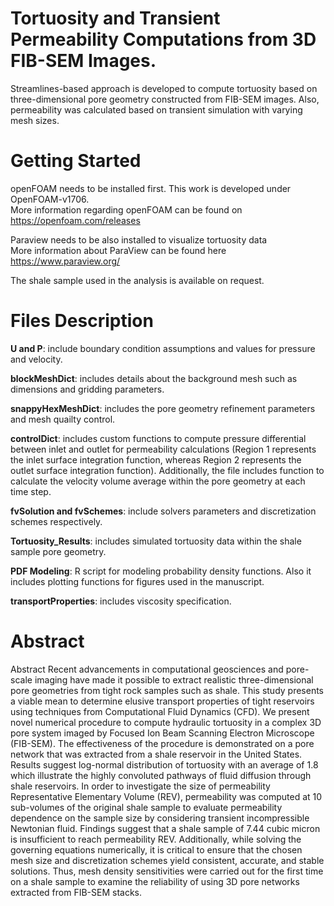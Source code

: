 #  Tortuosity and Transient Permeability Computations from 3D FIB-SEM Images. 
Streamlines-based approach is developed to compute tortuosity based on three-dimensional pore geometry constructed from FIB-SEM images. Also, permeability was calculated based on transient simulation with varying mesh sizes. 

#  Getting Started
openFOAM needs to be installed first. This work is developed under OpenFOAM-v1706.  
More information regarding openFOAM can be found on https://openfoam.com/releases  

Paraview needs to be also installed to visualize tortuosity data  
More information about ParaView can be found here https://www.paraview.org/ 

The shale sample used in the analysis is available on request. 

#  Files Description
**U and P**: include boundary condition assumptions and values for pressure and velocity. 

**blockMeshDict**: includes details about the background mesh such as dimensions and gridding parameters. 

**snappyHexMeshDict**: includes the pore geometry refinement parameters and mesh quailty control.

**controlDict**: includes custom functions to compute pressure differential between inlet and outlet for permeability calculations (Region 1 represents the inlet surface integration function, whereas Region 2 represents the outlet surface integration function). Additionally, the file includes function to calculate the velocity volume average within the pore geometry at each time step.

**fvSolution and fvSchemes**: include solvers parameters and discretization schemes respectively.

**Tortuosity_Results**: includes simulated tortuosity data within the shale sample pore geometry.

**PDF Modeling**: R script for modeling probability density functions. Also it includes plotting functions for figures used in the manuscript.  

**transportProperties**: includes viscosity specification.    



# Abstract
Abstract Recent advancements in computational geosciences and pore-scale imaging have made it possible to extract realistic three-dimensional pore geometries from tight rock samples such as shale. This study presents a viable mean to determine elusive transport properties of tight reservoirs using techniques from Computational Fluid Dynamics (CFD). We present novel numerical procedure to compute hydraulic tortuosity in a complex 3D pore system imaged by Focused Ion Beam Scanning Electron Microscope (FIB-SEM). The effectiveness of the procedure is demonstrated on a pore network that was extracted from a shale reservoir in the United States. Results suggest log-normal distribution of tortuosity with an average of 1.8 which illustrate the highly convoluted pathways of fluid diffusion through shale reservoirs. In order to investigate the size of permeability Representative Elementary Volume (REV), permeability was computed at 10 sub-volumes of the original shale sample to evaluate permeability dependence on the sample size by considering transient incompressible Newtonian fluid. Findings suggest that a shale sample of 7.44 cubic micron is insufficient to reach permeability REV. Additionally, while solving the governing equations numerically, it is critical to ensure that the chosen mesh size and discretization schemes yield consistent, accurate, and stable solutions. Thus, mesh density sensitivities were carried out for the first time on a shale sample to examine the reliability of using 3D pore networks extracted from FIB-SEM stacks. 

